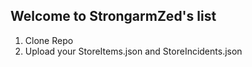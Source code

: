 ## Welcome to StrongarmZed's list


1. Clone Repo
2. Upload your StoreItems.json and StoreIncidents.json


